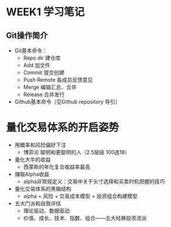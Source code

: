 # WEEK1 学习笔记

## Git操作简介

- Git基本命令：
  - Repo dir  建仓库
  - Add 加文件
  - Commit 提交创建
  - Push Remote 各成员反馈意见
  - Merge 编辑汇总、合并
  - Release 合并发行
- Github基本命令（见Github repository 导引）

# 量化交易体系的开启姿势

- 用概率和风险偏好下注
  - 博弈论 聪明和更聪明的人（2.5层级 100选18）
- 量化大牛的收益
  - 西蒙斯的年化复合收益率最高
- 赚取Alpha收益
  - alpha非常规定义：交易中关于头寸选择和买卖时机把握的技巧
- 量化交易体系的黑箱结构
  - alpha + 风险 + 交易成本模型 = 投资组合构建模型
- 五大门派和自我评估
  - 理论驱动、数据驱动
  - 价值、成长、技术、指数、组合——五大经典投资流派